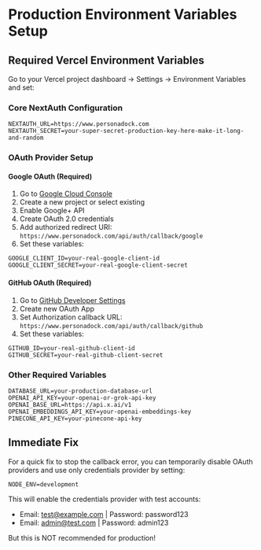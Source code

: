 # Production Environment Variables Setup

## Required Vercel Environment Variables

Go to your Vercel project dashboard → Settings → Environment Variables and set:

### Core NextAuth Configuration
```
NEXTAUTH_URL=https://www.personadock.com
NEXTAUTH_SECRET=your-super-secret-production-key-here-make-it-long-and-random
```

### OAuth Provider Setup

#### Google OAuth (Required)
1. Go to [Google Cloud Console](https://console.cloud.google.com/)
2. Create a new project or select existing
3. Enable Google+ API
4. Create OAuth 2.0 credentials
5. Add authorized redirect URI: `https://www.personadock.com/api/auth/callback/google`
6. Set these variables:
```
GOOGLE_CLIENT_ID=your-real-google-client-id
GOOGLE_CLIENT_SECRET=your-real-google-client-secret
```

#### GitHub OAuth (Required)
1. Go to [GitHub Developer Settings](https://github.com/settings/developers)
2. Create new OAuth App
3. Set Authorization callback URL: `https://www.personadock.com/api/auth/callback/github`
4. Set these variables:
```
GITHUB_ID=your-real-github-client-id
GITHUB_SECRET=your-real-github-client-secret
```

### Other Required Variables
```
DATABASE_URL=your-production-database-url
OPENAI_API_KEY=your-openai-or-grok-api-key
OPENAI_BASE_URL=https://api.x.ai/v1
OPENAI_EMBEDDINGS_API_KEY=your-openai-embeddings-key
PINECONE_API_KEY=your-pinecone-api-key
```

## Immediate Fix

For a quick fix to stop the callback error, you can temporarily disable OAuth providers and use only credentials provider by setting:

```
NODE_ENV=development
```

This will enable the credentials provider with test accounts:
- Email: test@example.com | Password: password123
- Email: admin@test.com | Password: admin123

But this is NOT recommended for production!
